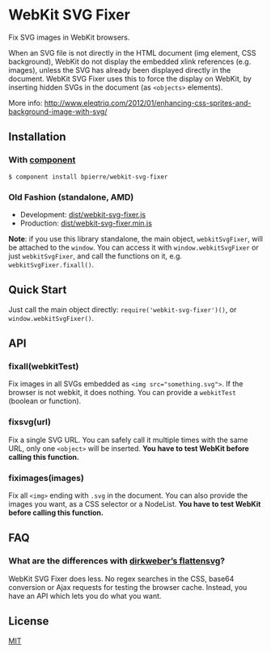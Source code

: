 # WebKit SVG Fixer

Fix SVG images in WebKit browsers.

When an SVG file is not directly in the HTML document (img element, CSS background), WebKit do not display the embedded xlink references (e.g. images), unless the SVG has already been displayed directly in the document.
WebKit SVG Fixer uses this to force the display on WebKit, by inserting hidden SVGs in the document (as `<objects>` elements).

More info: http://www.eleqtriq.com/2012/01/enhancing-css-sprites-and-background-image-with-svg/

## Installation

### With [component](https://github.com/component/component#readme)

    $ component install bpierre/webkit-svg-fixer

### Old Fashion (standalone, AMD)

- Development: [dist/webkit-svg-fixer.js](https://raw.github.com/bpierre/webkit-svg-fixer/master/dist/webkit-svg-fixer.js)
- Production: [dist/webkit-svg-fixer.min.js](https://raw.github.com/bpierre/webkit-svg-fixer/master/dist/webkit-svg-fixer.min.js)

**Note**: if you use this library standalone, the main object, `webkitSvgFixer`, will be attached to the `window`. You can access it with `window.webkitSvgFixer` or just `webkitSvgFixer`, and call the functions on it, e.g. `webkitSvgFixer.fixall()`.

## Quick Start

Just call the main object directly: `require('webkit-svg-fixer')()`, or `window.webkitSvgFixer()`.

## API

### fixall(webkitTest)

Fix images in all SVGs embedded as `<img src="something.svg">`. If the browser is not webkit, it does nothing. You can provide a `webkitTest` (boolean or function).

### fixsvg(url)

Fix a single SVG URL. You can safely call it multiple times with the same URL, only one `<object>` will be inserted. **You have to test WebKit before calling this function.**

### fiximages(images)

Fix all `<img>` ending with `.svg` in the document. You can also provide the images you want, as a CSS selector or a NodeList. **You have to test WebKit before calling this function.**

## FAQ

### What are the differences with [dirkweber’s flattensvg](https://github.com/dirkweber/flattensvg.js)?

WebKit SVG Fixer does less. No regex searches in the CSS, base64 conversion or Ajax requests for testing the browser cache. Instead, you have an API which lets you do what you want.

## License

  [MIT](http://pierre.mit-license.org/)
